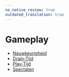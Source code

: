 ```yaml
---
no_native_review: true
outdated_translation: true
---
```


# Gameplay

- [Nauwkeurigheid](/wiki/Gameplay/Accuracy)
- [Drain-Tijd](/wiki/Gameplay/Drain_time)
- [Play-Tijd](/wiki/Gameplay/Play_time)
- [Spectaten](/wiki/Gameplay/Spectating)
